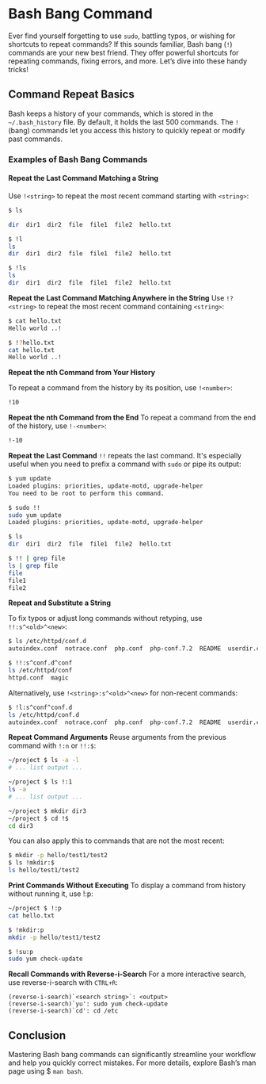 # Bash Bang Command

Ever find yourself forgetting to use `sudo`, battling typos, or wishing for shortcuts to repeat commands? If this sounds familiar, Bash bang (`!`) commands are your new best friend. They offer powerful shortcuts for repeating commands, fixing errors, and more. Let’s dive into these handy tricks!

## Command Repeat Basics

Bash keeps a history of your commands, which is stored in the `~/.bash_history` file. By default, it holds the last 500 commands. The `!` (bang) commands let you access this history to quickly repeat or modify past commands.

### Examples of Bash Bang Commands

#### Repeat the Last Command Matching a String

Use `!<string>` to repeat the most recent command starting with `<string>`:

```bash
$ ls

dir  dir1  dir2  file  file1  file2  hello.txt

$ !l
ls 
dir  dir1  dir2  file  file1  file2  hello.txt

$ !ls
ls 
dir  dir1  dir2  file  file1  file2  hello.txt
```

**Repeat the Last Command Matching Anywhere in the String**
Use `!?<string>` to repeat the most recent command containing `<string>`:

```bash
$ cat hello.txt 
Hello world ..!

$ !?hello.txt
cat hello.txt 
Hello world ..!
```

**Repeat the nth Command from Your History**

To repeat a command from the history by its position, use `!<number>`:

```bash
!10
```

**Repeat the nth Command from the End**
To repeat a command from the end of the history, use `!-<number>`:

```bash
!-10
```

**Repeat the Last Command**
`!!` repeats the last command. It's especially useful when you need to prefix a command with `sudo` or pipe its output:

```bash
$ yum update
Loaded plugins: priorities, update-motd, upgrade-helper
You need to be root to perform this command.

$ sudo !!
sudo yum update
Loaded plugins: priorities, update-motd, upgrade-helper

$ ls
dir  dir1  dir2  file  file1  file2  hello.txt

$ !! | grep file
ls | grep file
file
file1
file2
```
**Repeat and Substitute a String**

To fix typos or adjust long commands without retyping, use `!!:s^<old>^<new>`:

```bash
$ ls /etc/httpd/conf.d
autoindex.conf  notrace.conf  php.conf  php-conf.7.2  README  userdir.conf  welcome.conf

$ !!:s^conf.d^conf
ls /etc/httpd/conf
httpd.conf  magic
```

Alternatively, use `!<string>:s^<old>^<new>` for non-recent commands:

```bash
$ !l:s^conf^conf.d
ls /etc/httpd/conf.d
autoindex.conf  notrace.conf  php.conf  php-conf.7.2  README  userdir.conf  welcome.conf
```
**Repeat Command Arguments**
Reuse arguments from the previous command with `!:n` or `!!:$`:

```bash
~/project $ ls -a -l 
# ... list output ...

~/project $ ls !:1
ls -a
# ... list output ...

~/project $ mkdir dir3
~/project $ cd !$
cd dir3
```
You can also apply this to commands that are not the most recent:

```bash
$ mkdir -p hello/test1/test2
$ ls !mkdir:$
ls hello/test1/test2
```
**Print Commands Without Executing**
To display a command from history without running it, use !:p:

```bash
~/project $ !:p
cat hello.txt 

$ !mkdir:p
mkdir -p hello/test1/test2

$ !su:p
sudo yum check-update
```

**Recall Commands with Reverse-i-Search**
For a more interactive search, use reverse-i-search with `CTRL+R`:

```plaintext
(reverse-i-search)`<search string>`: <output>
(reverse-i-search)`yu': sudo yum check-update
(reverse-i-search)`cd': cd /etc
```

## Conclusion
Mastering Bash bang commands can significantly streamline your workflow and help you quickly correct mistakes. For more details, explore Bash’s man page using $ `man bash`.